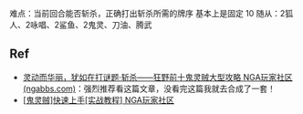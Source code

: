 难点：当前回合能否斩杀，正确打出斩杀所需的牌序
基本上是固定 10 随从：2狐人、2咏唱、2鲨鱼、2鬼灵、刀油、腾武

## Ref

- [灵动而华丽，犹如在打谜题·斩杀——狂野前十鬼灵贼大型攻略 NGA玩家社区 (ngabbs.com)](https://ngabbs.com/read.php?tid=27340083)：强烈推荐看这篇文章，没看完这篇我就去合成了一套！
- [[鬼灵贼]快速上手[实战教程] NGA玩家社区](https://bbs.nga.cn/read.php?tid=28232297)
